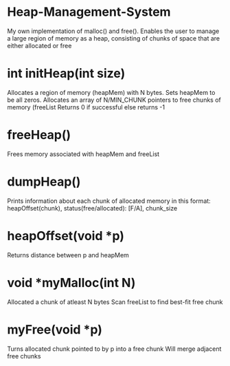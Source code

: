 # Heap-Management-System
My own implementation of malloc() and free().
Enables the user to manage a large region of memory as a heap, consisting of chunks of space that are either allocated or free

# int initHeap(int size)
Allocates a region of memory (heapMem) with N bytes. Sets heapMem to be all zeros.
Allocates an array of N/MIN_CHUNK pointers to free chunks of memory (freeList 
Returns 0 if successful else returns -1

# freeHeap()
Frees memory associated with heapMem and freeList

# dumpHeap()
Prints information about each chunk of allocated memory in this format:
  heapOffset(chunk), status(free/allocated): [F/A], chunk_size

# heapOffset(void *p)
Returns distance between p and heapMem

# void *myMalloc(int N)
Allocated a chunk of atleast N bytes
Scan freeList to find best-fit free chunk

# myFree(void *p)
Turns allocated chunk pointed to by p into a free chunk
Will merge adjacent free chunks

